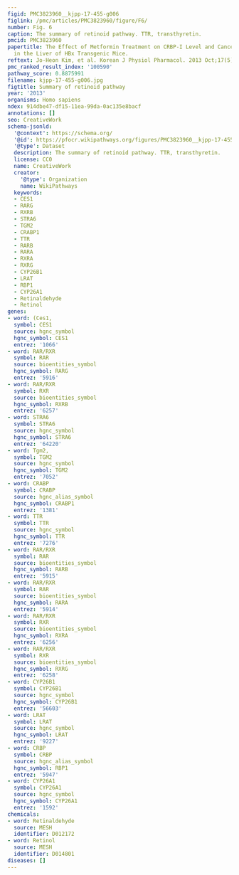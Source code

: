 ```yaml
---
figid: PMC3823960__kjpp-17-455-g006
figlink: /pmc/articles/PMC3823960/figure/F6/
number: Fig. 6
caption: The summary of retinoid pathway. TTR, transthyretin.
pmcid: PMC3823960
papertitle: The Effect of Metformin Treatment on CRBP-I Level and Cancer Development
  in the Liver of HBx Transgenic Mice.
reftext: Jo-Heon Kim, et al. Korean J Physiol Pharmacol. 2013 Oct;17(5):455-461.
pmc_ranked_result_index: '100590'
pathway_score: 0.8875991
filename: kjpp-17-455-g006.jpg
figtitle: Summary of retinoid pathway
year: '2013'
organisms: Homo sapiens
ndex: 914dbe47-df15-11ea-99da-0ac135e8bacf
annotations: []
seo: CreativeWork
schema-jsonld:
  '@context': https://schema.org/
  '@id': https://pfocr.wikipathways.org/figures/PMC3823960__kjpp-17-455-g006.html
  '@type': Dataset
  description: The summary of retinoid pathway. TTR, transthyretin.
  license: CC0
  name: CreativeWork
  creator:
    '@type': Organization
    name: WikiPathways
  keywords:
  - CES1
  - RARG
  - RXRB
  - STRA6
  - TGM2
  - CRABP1
  - TTR
  - RARB
  - RARA
  - RXRA
  - RXRG
  - CYP26B1
  - LRAT
  - RBP1
  - CYP26A1
  - Retinaldehyde
  - Retinol
genes:
- word: (Ces1,
  symbol: CES1
  source: hgnc_symbol
  hgnc_symbol: CES1
  entrez: '1066'
- word: RAR/RXR
  symbol: RAR
  source: bioentities_symbol
  hgnc_symbol: RARG
  entrez: '5916'
- word: RAR/RXR
  symbol: RXR
  source: bioentities_symbol
  hgnc_symbol: RXRB
  entrez: '6257'
- word: STRA6
  symbol: STRA6
  source: hgnc_symbol
  hgnc_symbol: STRA6
  entrez: '64220'
- word: Tgm2,
  symbol: TGM2
  source: hgnc_symbol
  hgnc_symbol: TGM2
  entrez: '7052'
- word: CRABP
  symbol: CRABP
  source: hgnc_alias_symbol
  hgnc_symbol: CRABP1
  entrez: '1381'
- word: TTR
  symbol: TTR
  source: hgnc_symbol
  hgnc_symbol: TTR
  entrez: '7276'
- word: RAR/RXR
  symbol: RAR
  source: bioentities_symbol
  hgnc_symbol: RARB
  entrez: '5915'
- word: RAR/RXR
  symbol: RAR
  source: bioentities_symbol
  hgnc_symbol: RARA
  entrez: '5914'
- word: RAR/RXR
  symbol: RXR
  source: bioentities_symbol
  hgnc_symbol: RXRA
  entrez: '6256'
- word: RAR/RXR
  symbol: RXR
  source: bioentities_symbol
  hgnc_symbol: RXRG
  entrez: '6258'
- word: CYP26B1
  symbol: CYP26B1
  source: hgnc_symbol
  hgnc_symbol: CYP26B1
  entrez: '56603'
- word: LRAT
  symbol: LRAT
  source: hgnc_symbol
  hgnc_symbol: LRAT
  entrez: '9227'
- word: CRBP
  symbol: CRBP
  source: hgnc_alias_symbol
  hgnc_symbol: RBP1
  entrez: '5947'
- word: CYP26A1
  symbol: CYP26A1
  source: hgnc_symbol
  hgnc_symbol: CYP26A1
  entrez: '1592'
chemicals:
- word: Retinaldehyde
  source: MESH
  identifier: D012172
- word: Retinol
  source: MESH
  identifier: D014801
diseases: []
---
```

